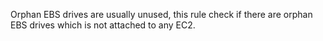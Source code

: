 Orphan EBS drives are usually unused, this rule check if there are orphan EBS drives which is not attached to any EC2.